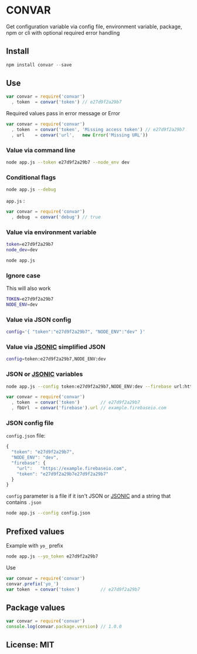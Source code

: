 # CONVAR

Get configuration variable via config file, environment variable, package, npm or cli with optional required error handling

## Install

```js
npm install convar --save
```

## Use

```js
var convar = require('convar')
  , token  = convar('token') // e27d9f2a29b7
```

Required values pass in error message or Error

```js
var convar = require('convar')
  , token  = convar('token', 'Missing access token') // e27d9f2a29b7
  , url    = convar('url',   new Error('Missing URL'))
```


### Value via command line

```sh
node app.js --token e27d9f2a29b7 --node_env dev
```

### Conditional flags

```sh
node app.js --debug
```

```app.js``` :

```js
var convar = require('convar')
  , debug  = convar('debug') // true
```

### Value via environment variable

```sh
token=e27d9f2a29b7
node_dev=dev

node app.js
```

### Ignore case

This will also work

```sh
TOKEN=e27d9f2a29b7
NODE_ENV=dev
```

### Value via JSON config

```sh
config='{ "token":"e27d9f2a29b7", "NODE_ENV":"dev" }'
```

### Value via [JSONIC](http://github.com/rjrodger/jsonic) simplified JSON

```sh
config=token:e27d9f2a29b7,NODE_ENV:dev
```

### JSON or [JSONIC](http://github.com/rjrodger/jsonic) variables

```sh
node app.js --config token:e27d9f2a29b7,NODE_ENV:dev --firebase url:https://example.firebaseio.com,token:e27d9f2a29b7e27d9f2a29b7
```

```js
var convar = require('convar')
  , token  = convar('token')        // e27d9f2a29b7
  , fbUrl  = convar('firebase').url // example.firebaseio.com
```

### JSON config file

```config.json``` file:

```js
{
  "token": "e27d9f2a29b7",
  "NODE_ENV": "dev",
  "firebase": {
    "url":   "https://example.firebaseio.com",
    "token": "e27d9f2a29b7e27d9f2a29b7"
  }
}
```

```config``` parameter is a file if it isn't JSON or [JSONIC](http://github.com/rjrodger/jsonic) and a string that contains ```.json```

```sh
node app.js --config config.json
```

## Prefixed values

Example with ```yo_``` prefix

```sh
node app.js --yo_token e27d9f2a29b7
```

Use

```js
var convar = require('convar')
convar.prefix('yo_')
var token  = convar('token')        // e27d9f2a29b7
```

## Package values

```js
var convar = require('convar')
console.log(convar.package.version) // 1.0.0
```

## License: MIT
